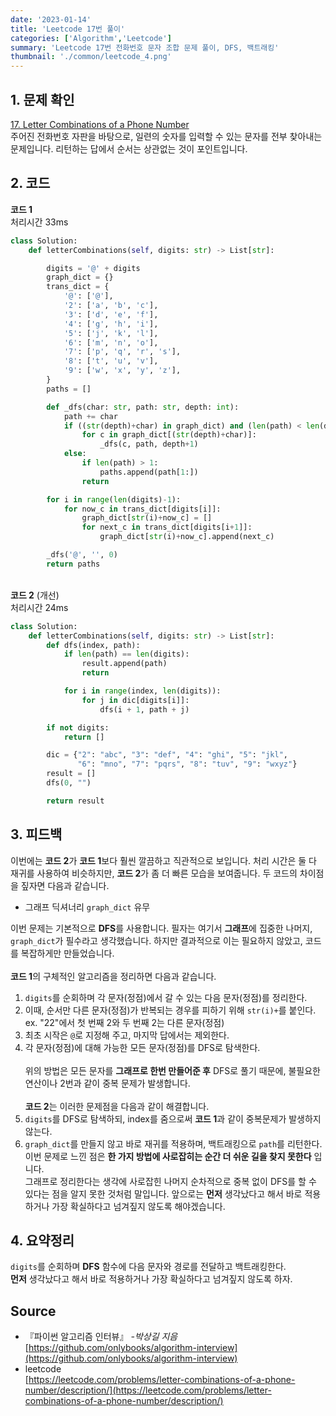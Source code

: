 ```yaml
---
date: '2023-01-14'
title: 'Leetcode 17번 풀이'
categories: ['Algorithm','Leetcode']
summary: 'Leetcode 17번 전화번호 문자 조합 문제 풀이, DFS, 백트래킹'
thumbnail: './common/leetcode_4.png'
---
```

## 1. 문제 확인

[17. Letter Combinations of a Phone Number](https://leetcode.com/problems/letter-combinations-of-a-phone-number/description/)
\
주어진 전화번호 자판을 바탕으로, 일련의 숫자를 입력할 수 있는 문자를 전부 찾아내는 문제입니다. 리턴하는 답에서 순서는 상관없는 것이 포인트입니다. 

## 2. 코드

**코드 1**  
처리시간 33ms
```py
class Solution:
    def letterCombinations(self, digits: str) -> List[str]:

        digits = '@' + digits
        graph_dict = {}
        trans_dict = {
            '@': ['@'],
            '2': ['a', 'b', 'c'],
            '3': ['d', 'e', 'f'],
            '4': ['g', 'h', 'i'],
            '5': ['j', 'k', 'l'],
            '6': ['m', 'n', 'o'],
            '7': ['p', 'q', 'r', 's'],
            '8': ['t', 'u', 'v'],
            '9': ['w', 'x', 'y', 'z'],
        }
        paths = []

        def _dfs(char: str, path: str, depth: int):
            path += char
            if ((str(depth)+char) in graph_dict) and (len(path) < len(digits)):
                for c in graph_dict[(str(depth)+char)]:
                    _dfs(c, path, depth+1)
            else:
                if len(path) > 1:
                    paths.append(path[1:])
                return

        for i in range(len(digits)-1):
            for now_c in trans_dict[digits[i]]:
                graph_dict[str(i)+now_c] = []
                for next_c in trans_dict[digits[i+1]]:
                    graph_dict[str(i)+now_c].append(next_c)

        _dfs('@', '', 0)
        return paths
```
\
**코드 2** (개선)  
처리시간 24ms
```py
class Solution:
    def letterCombinations(self, digits: str) -> List[str]:
        def dfs(index, path):
            if len(path) == len(digits):
                result.append(path)
                return

            for i in range(index, len(digits)):
                for j in dic[digits[i]]:
                    dfs(i + 1, path + j)

        if not digits:
            return []

        dic = {"2": "abc", "3": "def", "4": "ghi", "5": "jkl",
               "6": "mno", "7": "pqrs", "8": "tuv", "9": "wxyz"}
        result = []
        dfs(0, "")

        return result
```

## 3. 피드백

이번에는 **코드 2**가 **코드 1**보다 훨씬 깔끔하고 직관적으로 보입니다. 처리 시간은 둘 다 재귀를 사용하여 비슷하지만, **코드 2**가 좀 더 빠른 모습을 보여줍니다. 두 코드의 차이점을 짚자면 다음과 같습니다.  

- 그래프 딕셔너리 `graph_dict` 유무

이번 문제는 기본적으로 **DFS**를 사용합니다. 필자는 여기서 **그래프**에 집중한 나머지, `graph_dict`가 필수라고 생각했습니다. 하지만 결과적으로 이는 필요하지 않았고, 코드를 복잡하게만 만들었습니다.  
\
**코드 1**의 구체적인 알고리즘을 정리하면 다음과 같습니다.  

1. `digits`를 순회하며 각 문자(정점)에서 갈 수 있는 다음 문자(정점)를 정리한다.  
2. 이때, 순서만 다른 문자(정점)가 반복되는 경우를 피하기 위해 `str(i)+`를 붙인다.  
   ex. "22"에서 첫 번째 2와 두 번째 2는 다른 문자(정점)
3. 최초 시작은 `@`로 지정해 주고, 마지막 답에서는 제외한다.  
4. 각 문자(정점)에 대해 가능한 모든 문자(정점)를 DFS로 탐색한다.  
\
위의 방법은 모든 문자를 **그래프로 한번 만들어준 후** DFS로 풀기 때문에, 불필요한 연산이나 2번과 같이 중복 문제가 발생합니다.  
\
**코드 2**는 이러한 문제점을 다음과 같이 해결합니다.  
1. `digits`를 DFS로 탐색하되, index를 줌으로써 **코드 1**과 같이 중복문제가 발생하지 않는다.  
2. `graph_dict`를 만들지 않고 바로 재귀를 적용하며, 백트래킹으로 `path`를 리턴한다.
\
이번 문제로 느낀 점은 **한 가지 방법에 사로잡히는 순간 더 쉬운 길을 찾지 못한다** 입니다.  
그래프로 정리한다는 생각에 사로잡힌 나머지 순차적으로 중복 없이 DFS를 할 수 있다는 점을 알지 못한 것처럼 말입니다. 앞으로는 **먼저** 생각났다고 해서 바로 적용하거나 가장 확실하다고 넘겨짚지 않도록 해야겠습니다. 

## 4. 요약정리
`digits`를 순회하며 **DFS** 함수에 다음 문자와 경로를 전달하고 백트래킹한다.  
**먼저** 생각났다고 해서 바로 적용하거나 가장 확실하다고 넘겨짚지 않도록 하자.  

## Source

- 『파이썬 알고리즘 인터뷰』 *-박상길 지음*  
  [https://github.com/onlybooks/algorithm-interview](https://github.com/onlybooks/algorithm-interview)
- leetcode  
  [https://leetcode.com/problems/letter-combinations-of-a-phone-number/description/](https://leetcode.com/problems/letter-combinations-of-a-phone-number/description/)